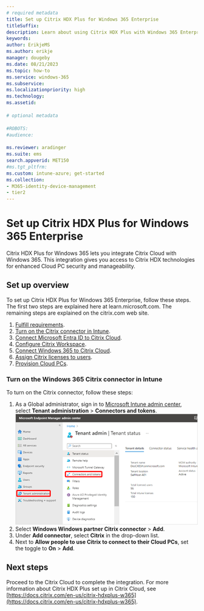 ```yaml
---
# required metadata
title: Set up Citrix HDX Plus for Windows 365 Enterprise
titleSuffix:
description: Learn about using Citrix HDX Plus with Windows 365 Enterprise.
keywords:
author: ErikjeMS  
ms.author: erikje
manager: dougeby
ms.date: 08/21/2023
ms.topic: how-to
ms.service: windows-365
ms.subservice:
ms.localizationpriority: high
ms.technology:
ms.assetid: 

# optional metadata

#ROBOTS:
#audience:

ms.reviewer: aradinger    
ms.suite: ems
search.appverid: MET150
#ms.tgt_pltfrm:
ms.custom: intune-azure; get-started
ms.collection:
- M365-identity-device-management
- tier2
---
```


# Set up Citrix HDX Plus for Windows 365 Enterprise

Citrix HDX Plus for Windows 365 lets you integrate Citrix Cloud with Windows 365. This integration gives you access to Citrix HDX technologies for enhanced Cloud PC security and manageability.

## Set up overview

To set up Citrix HDX Plus for Windows 365 Enterprise, follow these steps. The first two steps are explained here at learn.microsoft.com. The remaining steps are explained on the citrix.com web site.

1. [Fulfill requirements](requirements-citrix.md).
2. [Turn on the Citrix connector in Intune](#turn-on-the-windows-365-citrix-connector-in-intune).
3. [Connect Microsoft Entra ID to Citrix Cloud](https://docs.citrix.com/en-us/citrix-hdxplus-w365).
4. [Configure Citrix Workspace](https://docs.citrix.com/en-us/citrix-hdxplus-w365).
5. [Connect Windows 365 to Citrix Cloud](https://docs.citrix.com/en-us/citrix-hdxplus-w365).
6. [Assign Citrix licenses to users](https://docs.citrix.com/en-us/citrix-hdxplus-w365).
7. [Provision Cloud PCs](https://docs.citrix.com/en-us/citrix-hdxplus-w365).

### Turn on the Windows 365 Citrix connector in Intune

To turn on the Citrix connector, follow these steps:

1. As a Global administrator, sign in to [Microsoft Intune admin center](https://go.microsoft.com/fwlink/?linkid=2109431), select **Tenant administration** > **Connectors and tokens**.
![Screenshot of navigating to Connectors and tokens](./media/set-up-citrix/connectors-tokens.png)
2. Select **Windows Windows partner Citrix connector** > **Add**.
3. Under **Add connector**, select **Citrix** in the drop-down list.
4. Next to **Allow people to use Citrix to connect to their Cloud PCs**, set the toggle to **On** > **Add**.

<!-- ########################## -->
## Next steps

Proceed to the Citrix Cloud to complete the integration. For more information about Citrix HDX Plus set up in Citrix Cloud, see [https://docs.citrix.com/en-us/citrix-hdxplus-w365](https://docs.citrix.com/en-us/citrix-hdxplus-w365).
